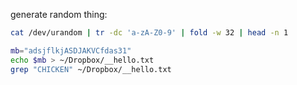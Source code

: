 




generate random thing:

~~~sh
cat /dev/urandom | tr -dc 'a-zA-Z0-9' | fold -w 32 | head -n 1
~~~

~~~sh
mb="adsjflkjASDJAKVCfdas31"
echo $mb > ~/Dropbox/__hello.txt
grep "CHICKEN" ~/Dropbox/__hello.txt 
~~~
